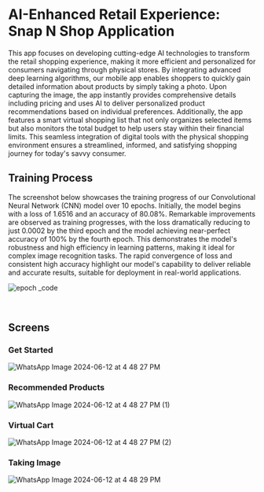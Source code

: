 # AI-Enhanced Retail Experience: Snap N Shop Application

This app focuses on developing cutting-edge AI technologies to transform the retail shopping experience, making it more efficient and personalized for consumers navigating through physical stores. By integrating advanced deep learning algorithms, our mobile app enables shoppers to quickly gain detailed information about products by simply taking a photo. Upon capturing the image, the app instantly provides comprehensive details including pricing and uses AI to deliver personalized product recommendations based on individual preferences. Additionally, the app features a smart virtual shopping list that not only organizes selected items but also monitors the total budget to help users stay within their financial limits. This seamless integration of digital tools with the physical shopping environment ensures a streamlined, informed, and satisfying shopping journey for today's savvy consumer.
&nbsp;
&nbsp;

## Training Process

The screenshot below showcases the training progress of our Convolutional Neural Network (CNN) model over 10 epochs. Initially, the model begins with a loss of 1.6516 and an accuracy of 80.08%. Remarkable improvements are observed as training progresses, with the loss dramatically reducing to just 0.0002 by the third epoch and the model achieving near-perfect accuracy of 100% by the fourth epoch. This demonstrates the model's robustness and high efficiency in learning patterns, making it ideal for complex image recognition tasks. The rapid convergence of loss and consistent high accuracy highlight our model's capability to deliver reliable and accurate results, suitable for deployment in real-world applications.
&nbsp;


![epoch _code](https://github.com/zainali89/AI-Projects/assets/75775907/a5e90b04-baf9-4b9e-849b-7f44f85fd93a)

&nbsp;
## Screens

### Get Started
![WhatsApp Image 2024-06-12 at 4 48 27 PM](https://github.com/zainali89/AI-Projects/assets/75775907/298b3bfe-1d16-40ff-a03e-f322c93fa9dc)
&nbsp;
### Recommended Products
![WhatsApp Image 2024-06-12 at 4 48 27 PM (1)](https://github.com/zainali89/AI-Projects/assets/75775907/c2edaa39-55eb-4407-8be1-71b8fd3e7fea)
&nbsp;
### Virtual Cart
![WhatsApp Image 2024-06-12 at 4 48 27 PM (2)](https://github.com/zainali89/AI-Projects/assets/75775907/531dba32-e67e-466b-ab51-5ee7539bb541)
&nbsp;
### Taking Image
![WhatsApp Image 2024-06-12 at 4 48 29 PM](https://github.com/zainali89/AI-Projects/assets/75775907/10b82aed-baf7-487b-a286-a96fca06a42b)

